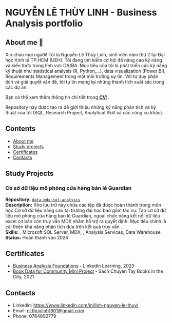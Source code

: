 # NGUYỄN LÊ THÙY LINH - Business Analysis portfolio
## About me 👋
Xin chào mọi người! Tôi là Nguyễn Lê Thùy Linh, sinh viên năm thứ 2 tại Đại học Kinh tế TP.HCM (UEH). Tôi đang tìm kiếm cơ hội để nâng cao kỹ năng và kiến thức trong lĩnh vực DA/BA. Mục tiêu của tôi là phát triển các kỹ năng kỹ thuật như statistical analysis (R, Python,...),  data visualization (Power BI), Requirements Management trong một môi trường uy tín. Với tư duy phân tích và giải quyết vấn đề, tôi tự tin mang lại những thành tích xuất sắc trong các dự án.

Bạn có thể xem thêm thông tin chi tiết trong [**CV**](https://github.com/Yushuii/Yushuii/blob/7bf98ae510590a7b24f59df4fd064b08a58e327d/NGUY%E1%BB%84N%20L%C3%8A%20TH%C3%99Y%20LINH%20-%20Business%20Analyst%20Intern.pdf)).

Repository này được tạo ra để giới thiệu những kỹ năng phân tích và kỹ thuật của tôi (SQL, Research Project, Analytical Skill và các công cụ khác).
## Contents
* [About me](#about-me)
* [Study projects](#study-projects)
* [Certificates](#certificates)
* [Contacts](#contacts)
## Study Projects
### Cơ sở dữ liệu mô phỏng cửa hàng bán lẻ Guardian
**Repository:** <a href = "https://github.com/Yushuii/Yushuii/tree/cbf3f3a2af009a95c4660a0320b0fd01a49fb64b/Study%20Projects/Data%20Warehouse">
  <code>data-mdx-sql-analysis</code></a> <br> 
**Description:** Kho lưu trữ này chứa các tệp đã được hoàn thành trong môn học Cơ sở dữ liệu nâng cao tại trường đại học bao gồm tác vụ: Tạo cơ sở dữ liệu mô phỏng cửa hàng bán lẻ Guardian, ngoài chức năng kết nối dữ liệu excel cơ bản còn truy vấn MDX nhằm hỗ trợ ra quyết định. Mục tiêu chính là cải thiện khả năng phân tích dựa trên kết quả truy vấn . <br>
**Skills:** , Microsoft SQL Server, MDX, , Analysis Services, Data Warehouse <br>
**Status:** Hoàn thành vào 2024
## Certificates
* [Business Analysis Foundations](https://github.com/Yushuii/Yushuii/blob/3470380b4073e184a37b052ebadd1f97e6ed4041/Certificates/CertificateOfCompletion_Business%20Analysis%20Foundations.pdf) - Linkedin Learning, 2023
* [Book Data for Community Mini Project](https://github.com/Yushuii/Yushuii/blob/3470380b4073e184a37b052ebadd1f97e6ed4041/Certificates/Book%20Data%20for%20Community%20Mini%20Project_Certificate.pdf) - Sach Chuyen Tay Books in the City, 2021

## Contacts
* Linkedin: https://www.linkedin.com/in/linh-nguyen-le-thuy/
* Email: nl.thuylinh1901@gmail.com
* Phone: 0764892779
